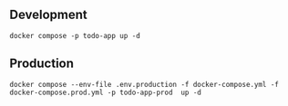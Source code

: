 ## Development
```
docker compose -p todo-app up -d
```
## Production
```
docker compose --env-file .env.production -f docker-compose.yml -f docker-compose.prod.yml -p todo-app-prod  up -d
```
